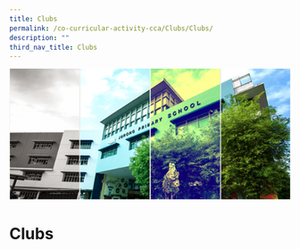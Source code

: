 ```yaml
---
title: Clubs
permalink: /co-curricular-activity-cca/Clubs/Clubs/
description: ""
third_nav_title: Clubs
---
```

![](/images/Banner.png)

Clubs
=====